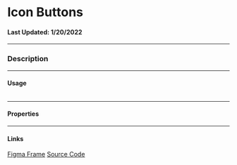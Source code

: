 # Icon Buttons
#### Last Updated: 1/20/2022
--------------------

### Description 

--------------------

#### Usage 

~~~

~~~

------------------

#### Properties

------------------

#### Links
[Figma Frame]()
[Source Code]()